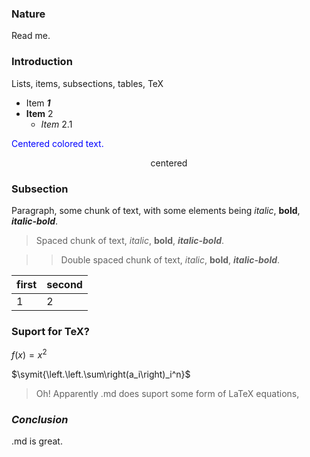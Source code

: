 
### Nature

Read me.

### **Introduction**

Lists, items, subsections, tables, TeX

* Item ***1***
* **Item** 2
   * *Item* 2.1
   
<p style="color:blue">Centered colored text.</p>

<font color="red"></font>

<center>centered</center>
   
### Subsection
   
Paragraph, some chunk of text, with some elements being *italic*, **bold**, ***italic-bold***.

> Spaced chunk of text, *italic*, **bold**, ***italic-bold***.

>> Double spaced chunk of text, *italic*, **bold**, ***italic-bold***.

| first | second |
|---|---|
| 1 | 2 |

### Suport for TeX?

$f(x)=x^2$

$\symit{\left.\left.\sum\right(a_i\right)_i^n}$

> Oh! Apparently .md does suport some form of LaTeX equations,

### *Conclusion*

.md is great.
